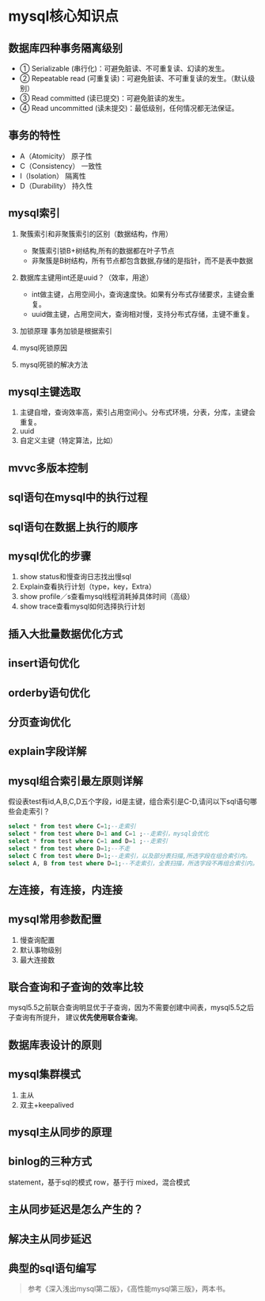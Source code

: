 # mysql核心知识点

## 数据库四种事务隔离级别
* ① Serializable (串行化)：可避免脏读、不可重复读、幻读的发生。
* ② Repeatable read (可重复读)：可避免脏读、不可重复读的发生。（默认级别）
* ③ Read committed (读已提交)：可避免脏读的发生。
* ④ Read uncommitted (读未提交)：最低级别，任何情况都无法保证。

## 事务的特性
* A（Atomicity） 原子性
* C（Consistency） 一致性
* I（Isolation） 隔离性
* D（Durability） 持久性


## mysql索引
1. 聚簇索引和非聚簇索引的区别（数据结构，作用）
    * 聚簇索引锁B+树结构,所有的数据都在叶子节点
    * 非聚簇是B树结构，所有节点都包含数据,存储的是指针，而不是表中数据
2. 数据库主键用int还是uuid？（效率，用途）
    - int做主键，占用空间小，查询速度快。如果有分布式存储要求，主键会重复。
    - uuid做主键，占用空间大，查询相对慢，支持分布式存储，主键不重复。
3. 加锁原理
    事务加锁是根据索引

4. mysql死锁原因

5. mysql死锁的解决方法

## mysql主键选取
1. 主键自增，查询效率高，索引占用空间小。分布式环境，分表，分库，主键会重复。
2. uuid
3. 自定义主键（特定算法，比如）

## mvvc多版本控制


## sql语句在mysql中的执行过程

## sql语句在数据上执行的顺序

## mysql优化的步骤
1. show status和慢查询日志找出慢sql
2. Explain查看执行计划（type，key，Extra）
3. show profile／s查看mysql线程消耗掉具体时间（高级）
4. show trace查看mysql如何选择执行计划

## 插入大批量数据优化方式

## insert语句优化

## orderby语句优化

## 分页查询优化

## explain字段详解


## mysql组合索引最左原则详解
假设表test有id,A,B,C,D五个字段，id是主键，组合索引是C-D,请问以下sql语句哪些会走索引？
```sql
select * from test where C=1;--走索引
select * from test where D=1 and C=1 ;--走索引，mysql会优化
select * from test where C=1 and D=1 ;--走索引
select * from test where D=1;--不走
select C from test where D=1;--走索引，以及部分表扫描,所选字段在组合索引内。
select A, B from test where D=1;--不走索引，全表扫描，所选字段不再组合索引内。
```
## 左连接，有连接，内连接

## mysql常用参数配置
1. 慢查询配置
2. 默认事物级别
3. 最大连接数


## 联合查询和子查询的效率比较
mysql5.5之前联合查询明显优于子查询，因为不需要创建中间表，mysql5.5之后子查询有所提升，
建议**优先使用联合查询**。

## 数据库表设计的原则

## mysql集群模式
1. 主从
2. 双主+keepalived

## mysql主从同步的原理

## binlog的三种方式
statement，基于sql的模式
row，基于行
mixed，混合模式

## 主从同步延迟是怎么产生的？

## 解决主从同步延迟

## 典型的sql语句编写


> 参考《深入浅出mysql第二版》，《高性能mysql第三版》，两本书。
